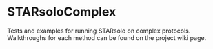 # STARsoloComplex
Tests and examples for running STARsolo on complex protocols. Walkthroughs for each method can be found on the project wiki page.
